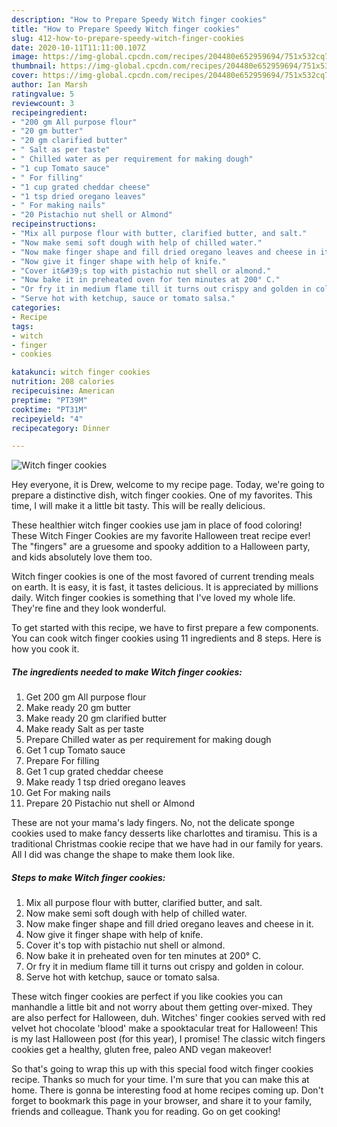 ```yaml
---
description: "How to Prepare Speedy Witch finger cookies"
title: "How to Prepare Speedy Witch finger cookies"
slug: 412-how-to-prepare-speedy-witch-finger-cookies
date: 2020-10-11T11:11:00.107Z
image: https://img-global.cpcdn.com/recipes/204480e652959694/751x532cq70/witch-finger-cookies-recipe-main-photo.jpg
thumbnail: https://img-global.cpcdn.com/recipes/204480e652959694/751x532cq70/witch-finger-cookies-recipe-main-photo.jpg
cover: https://img-global.cpcdn.com/recipes/204480e652959694/751x532cq70/witch-finger-cookies-recipe-main-photo.jpg
author: Ian Marsh
ratingvalue: 5
reviewcount: 3
recipeingredient:
- "200 gm All purpose flour"
- "20 gm butter"
- "20 gm clarified butter"
- " Salt as per taste"
- " Chilled water as per requirement for making dough"
- "1 cup Tomato sauce"
- " For filling"
- "1 cup grated cheddar cheese"
- "1 tsp dried oregano leaves"
- " For making nails"
- "20 Pistachio nut shell or Almond"
recipeinstructions:
- "Mix all purpose flour with butter, clarified butter, and salt."
- "Now make semi soft dough with help of chilled water."
- "Now make finger shape and fill dried oregano leaves and cheese in it."
- "Now give it finger shape with help of knife."
- "Cover it&#39;s top with pistachio nut shell or almond."
- "Now bake it in preheated oven for ten minutes at 200° C."
- "Or fry it in medium flame till it turns out crispy and golden in colour."
- "Serve hot with ketchup, sauce or tomato salsa."
categories:
- Recipe
tags:
- witch
- finger
- cookies

katakunci: witch finger cookies 
nutrition: 208 calories
recipecuisine: American
preptime: "PT39M"
cooktime: "PT31M"
recipeyield: "4"
recipecategory: Dinner

---
```



![Witch finger cookies](https://img-global.cpcdn.com/recipes/204480e652959694/751x532cq70/witch-finger-cookies-recipe-main-photo.jpg)

Hey everyone, it is Drew, welcome to my recipe page. Today, we're going to prepare a distinctive dish, witch finger cookies. One of my favorites. This time, I will make it a little bit tasty. This will be really delicious.

These healthier witch finger cookies use jam in place of food coloring! These Witch Finger Cookies are my favorite Halloween treat recipe ever! The &#34;fingers&#34; are a gruesome and spooky addition to a Halloween party, and kids absolutely love them too.

Witch finger cookies is one of the most favored of current trending meals on earth. It is easy, it is fast, it tastes delicious. It is appreciated by millions daily. Witch finger cookies is something that I've loved my whole life. They're fine and they look wonderful.


To get started with this recipe, we have to first prepare a few components. You can cook witch finger cookies using 11 ingredients and 8 steps. Here is how you cook it.

<!--inarticleads1-->

##### The ingredients needed to make Witch finger cookies:

1. Get 200 gm All purpose flour
1. Make ready 20 gm butter
1. Make ready 20 gm clarified butter
1. Make ready  Salt as per taste
1. Prepare  Chilled water as per requirement for making dough
1. Get 1 cup Tomato sauce
1. Prepare  For filling
1. Get 1 cup grated cheddar cheese
1. Make ready 1 tsp dried oregano leaves
1. Get  For making nails
1. Prepare 20 Pistachio nut shell or Almond


These are not your mama&#39;s lady fingers. No, not the delicate sponge cookies used to make fancy desserts like charlottes and tiramisu. This is a traditional Christmas cookie recipe that we have had in our family for years. All I did was change the shape to make them look like. 

<!--inarticleads2-->

##### Steps to make Witch finger cookies:

1. Mix all purpose flour with butter, clarified butter, and salt.
1. Now make semi soft dough with help of chilled water.
1. Now make finger shape and fill dried oregano leaves and cheese in it.
1. Now give it finger shape with help of knife.
1. Cover it&#39;s top with pistachio nut shell or almond.
1. Now bake it in preheated oven for ten minutes at 200° C.
1. Or fry it in medium flame till it turns out crispy and golden in colour.
1. Serve hot with ketchup, sauce or tomato salsa.


These witch finger cookies are perfect if you like cookies you can manhandle a little bit and not worry about them getting over-mixed. They are also perfect for Halloween, duh. Witches&#39; finger cookies served with red velvet hot chocolate &#39;blood&#39; make a spooktacular treat for Halloween! This is my last Halloween post (for this year), I promise! The classic witch fingers cookies get a healthy, gluten free, paleo AND vegan makeover! 

So that's going to wrap this up with this special food witch finger cookies recipe. Thanks so much for your time. I'm sure that you can make this at home. There is gonna be interesting food at home recipes coming up. Don't forget to bookmark this page in your browser, and share it to your family, friends and colleague. Thank you for reading. Go on get cooking!
